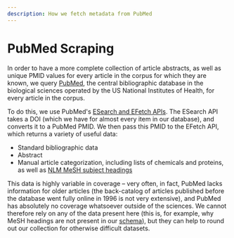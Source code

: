 ```yaml
---
description: How we fetch metadata from PubMed
---
```


# PubMed Scraping

In order to have a more complete collection of article abstracts, as well as unique PMID values for every article in the corpus for which they are known, we query [PubMed](https://www.ncbi.nlm.nih.gov/pubmed/), the central bibliographic database in the biological sciences operated by the US National Institutes of Health, for every article in the corpus.

To do this, we use PubMed's [ESearch and EFetch APIs](https://www.ncbi.nlm.nih.gov/books/NBK25501/). The ESearch API takes a DOI \(which we have for almost every item in our database\), and converts it to a PubMed PMID. We then pass this PMID to the EFetch API, which returns a variety of useful data:

* Standard bibliographic data
* Abstract
* Manual article categorization, including lists of chemicals and proteins, as well as [NLM MeSH subject headings](https://www.nlm.nih.gov/mesh/)

This data is highly variable in coverage – very often, in fact, PubMed lacks information for older articles \(the back-catalog of articles published before the database went fully online in 1996 is not very extensive\), and PubMed has absolutely no coverage whatsoever outside of the sciences. We cannot therefore rely on any of the data present here \(this is, for example, why MeSH headings are not present in our [schema](../schema/)\), but they can help to round out our collection for otherwise difficult datasets.

